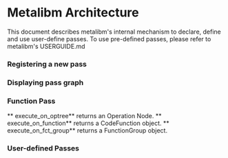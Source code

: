 # Metalibm Architecture

This document describes metalibm's internal mechanism to declare, define and use user-define passes.
To use pre-defined passes, please refer to metalibm's USERGUIDE.md

### Registering a new pass

### Displaying pass graph


### Function Pass

** execute_on_optree**  returns an Operation Node.
** execute_on_function** returns a CodeFunction object.
** execute_on_fct_group** returns a FunctionGroup object.

### User-defined Passes


